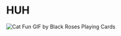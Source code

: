 # HUH

![Cat Fun GIF by Black Roses Playing Cards](https://github.com/user-attachments/assets/0c2443f4-0762-4ffe-a48e-57ed85e2f240)
